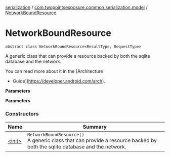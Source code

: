 [serialization](../../index.md) / [com.twopointsexposure.common.serialization.model](../index.md) / [NetworkBoundResource](./index.md)

# NetworkBoundResource

`abstract class NetworkBoundResource<ResultType, RequestType>`

A generic class that can provide a resource backed by both the sqlite database and the network.

You can read more about it in the [Architecture

* Guide](https://developer.android.com/arch).

**Parameters**

**Parameters**

### Constructors

| Name | Summary |
|---|---|
| [&lt;init&gt;](-init-.md) | `NetworkBoundResource()`<br>A generic class that can provide a resource backed by both the sqlite database and the network. |
